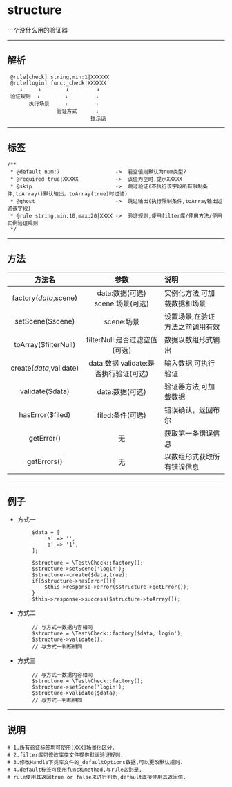 # structure


一个没什么用的验证器
***

## 解析
````
 @rule[check] string,min:1|XXXXXX
 @rule[login] func:_check|XXXXXX
    ↓     ↓        ↓         ↓
 验证规则  ↓        ↓         ↓
       执行场景     ↓         ↓
                验证方式      ↓
                           提示语
````
***
## 标签
````
/**
 * @default num:7                  ->  若空值则默认为num类型7
 * @required true|XXXXX            ->  该值为空时,提示XXXXX
 * @skip                           ->  跳过验证(不执行该字段所有限制条件,toArray()默认输出，toArray(true)时过滤)
 * @ghost                          ->  跳过输出(执行限制条件,toArray输出过滤该字段)
 * @rule string,min:10,max:20|XXXX ->  验证规则,使用filter库/使用方法/使用实例验证规则
 */
````
***
## 方法

| 方法名 | 参数 | 说明 |
| :---: | :---: | :---| 
|   factory($data,$scene)| data:数据(可选) scene:场景(可选) | 实例化方法,可加载数据和场景 |
|   setScene($scene)| scene:场景 | 设置场景,在验证方法之前调用有效 |
|   toArray($filterNull)| filterNull:是否过滤空值(可选) | 数据以数组形式输出 |
|   create($data,$validate)| data:数据 validate:是否执行验证(可选) | 输入数据,可执行验证 |
|   validate($data)| data:数据(可选) | 验证器方法,可加载数据 |
|   hasError($filed)| filed:条件(可选) | 错误确认，返回布尔 |
|   getError()| 无 | 获取第一条错误信息 |
|   getErrors()| 无 | 以数组形式获取所有错误信息 |
 
***
## 例子
- 方式一
````    
        $data = [
            'a' => '',
            'b' => '1',
        ];
        
        $structure = \Test\Check::factory();
        $structure->setScene('login');
        $structure->create($data,true);
        if($structure->hasError()){
            $this->response->error($structure->getError());
        }
        $this->response->success($structure->toArray());

````
- 方式二
````    
        // 与方式一数据内容相同
        $structure = \Test\Check::factory($data,'login');
        $structure->validate();
        // 与方式一判断相同
````
- 方式三
````    
        // 与方式一数据内容相同
        $structure = \Test\Check::factory();
        $structure->setScene('login');
        $structure->validate($data);
        // 与方式一判断相同
````
***
## 说明

````
# 1.所有验证标签均可使用[XXX]场景化区分.
# 2.filter库可修改库类文件提供默认验证规则.
# 3.修改Handle下类库文件的_defaultOptions数据,可以更改默认规则.
# 4.default标签可使用func和method,与rule区别是,
# rule使用其返回true or false来进行判断,default直接使用其返回值.
````
